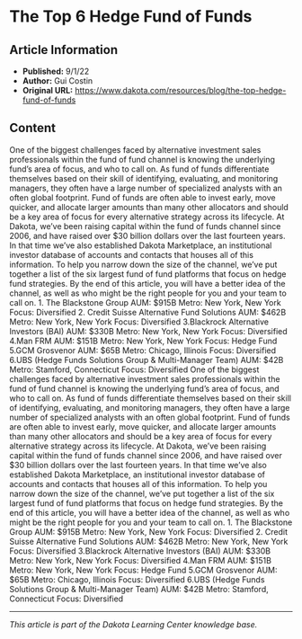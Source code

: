 # The Top 6 Hedge Fund of Funds

## Article Information
- **Published:** 9/1/22
- **Author:** Gui Costin
- **Original URL:** https://www.dakota.com/resources/blog/the-top-hedge-fund-of-funds

## Content

One of the biggest challenges faced by alternative investment sales professionals within the fund of fund channel is knowing the underlying fund’s area of focus, and who to call on. As fund of funds differentiate themselves based on their skill of identifying, evaluating, and monitoring managers, they often have a large number of specialized analysts with an often global footprint. Fund of funds are often able to invest early, move quicker, and allocate larger amounts than many other allocators and should be a key area of focus for every alternative strategy across its lifecycle. At Dakota, we’ve been raising capital within the fund of funds channel since 2006, and have raised over $30 billion dollars over the last fourteen years. In that time we’ve also established Dakota Marketplace, an institutional investor database of accounts and contacts that houses all of this information. To help you narrow down the size of the channel, we’ve put together a list of the six largest fund of fund platforms that focus on hedge fund strategies. By the end of this article, you will have a better idea of the channel, as well as who might be the right people for you and your team to call on. 1. The Blackstone Group AUM: $915B Metro: New York, New York Focus: Diversified 2. Credit Suisse Alternative Fund Solutions AUM: $462B Metro: New York, New York Focus: Diversified 3.Blackrock Alternative Investors (BAI) AUM: $330B Metro: New York, New York Focus: Diversified 4.Man FRM AUM: $151B Metro: New York, New York Focus: Hedge Fund 5.GCM Grosvenor AUM: $65B Metro: Chicago, Illinois Focus: Diversified 6.UBS (Hedge Funds Solutions Group & Multi-Manager Team) AUM: $42B Metro: Stamford, Connecticut Focus: Diversified One of the biggest challenges faced by alternative investment sales professionals within the fund of fund channel is knowing the underlying fund’s area of focus, and who to call on. As fund of funds differentiate themselves based on their skill of identifying, evaluating, and monitoring managers, they often have a large number of specialized analysts with an often global footprint. Fund of funds are often able to invest early, move quicker, and allocate larger amounts than many other allocators and should be a key area of focus for every alternative strategy across its lifecycle. At Dakota, we’ve been raising capital within the fund of funds channel since 2006, and have raised over $30 billion dollars over the last fourteen years. In that time we’ve also established Dakota Marketplace, an institutional investor database of accounts and contacts that houses all of this information. To help you narrow down the size of the channel, we’ve put together a list of the six largest fund of fund platforms that focus on hedge fund strategies. By the end of this article, you will have a better idea of the channel, as well as who might be the right people for you and your team to call on. 1. The Blackstone Group AUM: $915B Metro: New York, New York Focus: Diversified 2. Credit Suisse Alternative Fund Solutions AUM: $462B Metro: New York, New York Focus: Diversified 3.Blackrock Alternative Investors (BAI) AUM: $330B Metro: New York, New York Focus: Diversified 4.Man FRM AUM: $151B Metro: New York, New York Focus: Hedge Fund 5.GCM Grosvenor AUM: $65B Metro: Chicago, Illinois Focus: Diversified 6.UBS (Hedge Funds Solutions Group & Multi-Manager Team) AUM: $42B Metro: Stamford, Connecticut Focus: Diversified

---

*This article is part of the Dakota Learning Center knowledge base.*